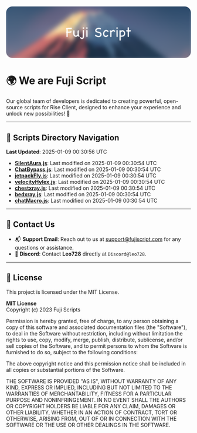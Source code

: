 ![Banner](.github/b.webp)

# 🌍 **We are Fuji Script**

Our global team of developers is dedicated to creating powerful, open-source scripts for Rise Client, designed to enhance your experience and unlock new possibilities! 🌟

---
<!-- SCRIPTS_NAVIGATION_START -->
## 📂 **Scripts Directory Navigation**

**Last Updated**: 2025-01-09 00:30:56 UTC

- **[SilentAura.js](scripts/SilentAura.js)**: Last modified on 2025-01-09 00:30:54 UTC
- **[ChatBypass.js](scripts/ChatBypass.js)**: Last modified on 2025-01-09 00:30:54 UTC
- **[jetpackFly.js](scripts/jetpackFly.js)**: Last modified on 2025-01-09 00:30:54 UTC
- **[velocityHylex.js](scripts/velocityHylex.js)**: Last modified on 2025-01-09 00:30:54 UTC
- **[chestxray.js](scripts/chestxray.js)**: Last modified on 2025-01-09 00:30:54 UTC
- **[bedxray.js](scripts/bedxray.js)**: Last modified on 2025-01-09 00:30:54 UTC
- **[chatMacro.js](scripts/chatMacro.js)**: Last modified on 2025-01-09 00:30:54 UTC

<!-- SCRIPTS_NAVIGATION_END -->

---

## 💬 **Contact Us**  
- 📬 **Support Email**: Reach out to us at [support@fujiscript.com](mailto:support@fujiscript.com) for any questions or assistance.  
- 💬 **Discord**: Contact **Leo728** directly at `Discord@leo728`.

---

## 📜 **License**

This project is licensed under the MIT License.  

**MIT License**  
Copyright (c) 2023 Fuji Scripts  

Permission is hereby granted, free of charge, to any person obtaining a copy of this software and associated documentation files (the "Software"), to deal in the Software without restriction, including without limitation the rights to use, copy, modify, merge, publish, distribute, sublicense, and/or sell copies of the Software, and to permit persons to whom the Software is furnished to do so, subject to the following conditions:  

The above copyright notice and this permission notice shall be included in all copies or substantial portions of the Software.  

THE SOFTWARE IS PROVIDED "AS IS", WITHOUT WARRANTY OF ANY KIND, EXPRESS OR IMPLIED, INCLUDING BUT NOT LIMITED TO THE WARRANTIES OF MERCHANTABILITY, FITNESS FOR A PARTICULAR PURPOSE AND NONINFRINGEMENT. IN NO EVENT SHALL THE AUTHORS OR COPYRIGHT HOLDERS BE LIABLE FOR ANY CLAIM, DAMAGES OR OTHER LIABILITY, WHETHER IN AN ACTION OF CONTRACT, TORT OR OTHERWISE, ARISING FROM, OUT OF OR IN CONNECTION WITH THE SOFTWARE OR THE USE OR OTHER DEALINGS IN THE SOFTWARE.  
